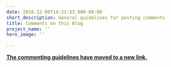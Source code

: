 ```yaml
---
date: 2018-12-08T14:21:53.000-08:00
short_description: General guidelines for posting comments
title: Comments on this Blog
project_name: ''
hero_image: ''

---
```

[**The commenting guidelines have moved to a new link.**](/commenting-guidelines/)